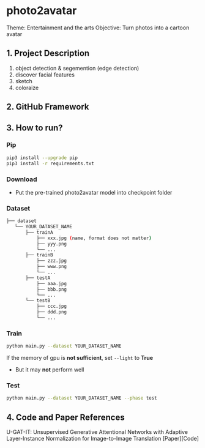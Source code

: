 # photo2avatar
Theme: Entertainment and the arts
Objective: Turn photos into a cartoon avatar

## 1. Project Description
1. object detection & segemention (edge detection)
2. discover facial features
3. sketch
4. coloraize


## 2. GitHub Framework

## 3. How to run?

### Pip

```bash
pip3 install --upgrade pip
pip3 install -r requirements.txt
```

### Download
* Put the pre-trained photo2avatar model into checkpoint folder

### Dataset

```bash
├── dataset
   └── YOUR_DATASET_NAME
       ├── trainA
           ├── xxx.jpg (name, format does not matter)
           ├── yyy.png
           └── ...
       ├── trainB
           ├── zzz.jpg
           ├── www.png
           └── ...
       ├── testA
           ├── aaa.jpg
           ├── bbb.png
           └── ...
       └── testB
           ├── ccc.jpg
           ├── ddd.png
           └── ...
```

### Train

```bash
python main.py --dataset YOUR_DATASET_NAME
```

If the memory of gpu is **not sufficient**, set `--light` to **True**

* But it may **not** perform well

### Test

```bash
python main.py --dataset YOUR_DATASET_NAME --phase test
```

## 4. Code and Paper References
U-GAT-IT: Unsupervised Generative Attentional Networks with Adaptive Layer-Instance Normalization for Image-to-Image Translation [Paper][Code]

